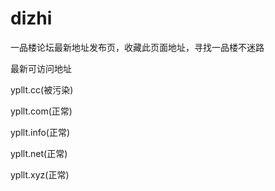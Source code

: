 # dizhi
一品楼论坛最新地址发布页，收藏此页面地址，寻找一品楼不迷路

最新可访问地址


ypllt.cc(被污染)

ypllt.com(正常)

ypllt.info(正常)

ypllt.net(正常)

ypllt.xyz(正常)
